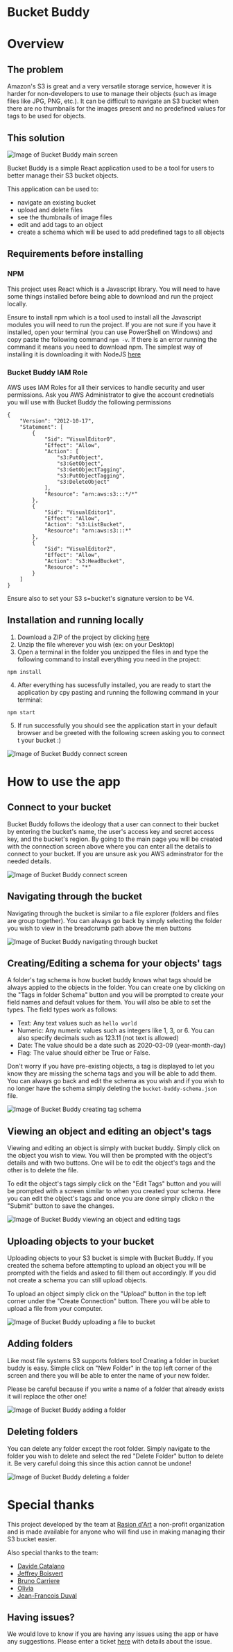 # Bucket Buddy

# Overview

## The problem

Amazon's S3 is great and a very versatile storage service, however it is harder for non-developers to use to manage their objects (such as image files like JPG, PNG, etc.). It can be difficult to navigate an S3 bucket when there are no thumbnails for the images present and no predefined values for tags to be used for objects.

## This solution

![Image of Bucket Buddy main screen](./public/bucket-buddy-main-screen.jpg)

Bucket Buddy is a simple React application used to be a tool for users to better manage their S3 bucket objects.

This application can be used to:

- navigate an existing bucket
- upload and delete files
- see the thumbnails of image files
- edit and add tags to an object
- create a schema which will be used to add predefined tags to all objects

## Requirements before installing

### NPM

This project uses React which is a Javascript library. You will need to have some things installed before being able to download and run the project locally.

Ensure to install npm which is a tool used to install all the Javascript modules you will need to run the project. If you are not sure if you have it installed, open your terminal (you can use PowerShell on Windows) and copy paste the following command `npm -v`. If there is an error running the command it means you need to download npm. The simplest way of installing it is downloading it with NodeJS [here](https://nodejs.org/en/)

### Bucket Buddy IAM Role

AWS uses IAM Roles for all their services to handle security and user permissions. Ask you AWS Administrator to give the account crednetials you will use with Bucket Buddy the following permissions

```
{
    "Version": "2012-10-17",
    "Statement": [
        {
            "Sid": "VisualEditor0",
            "Effect": "Allow",
            "Action": [
                "s3:PutObject",
                "s3:GetObject",
                "s3:GetObjectTagging",
                "s3:PutObjectTagging",
                "s3:DeleteObject"
            ],
            "Resource": "arn:aws:s3:::*/*"
        },
        {
            "Sid": "VisualEditor1",
            "Effect": "Allow",
            "Action": "s3:ListBucket",
            "Resource": "arn:aws:s3:::*"
        },
        {
            "Sid": "VisualEditor2",
            "Effect": "Allow",
            "Action": "s3:HeadBucket",
            "Resource": "*"
        }
    ]
}
```

Ensure also to set your S3 s=bucket's signature version to be V4.

## Installation and running locally

1. Download a ZIP of the project by clicking [here](https://github.com/js-montreal/bucketbuddy/archive/master.zip)
2. Unzip the file wherever you wish (ex: on your Desktop)
3. Open a terminal in the folder you unzipped the files in and type the following command to install everything you need in the project:

```
npm install
```

4. After everything has sucessfully installed, you are ready to start the application by cpy pasting and running the following command in your terminal:

```
npm start
```

5. If run successfully you should see the application start in your default browser and be greeted with the following screen asking you to connect t your bucket :)

![Image of Bucket Buddy connect screen](./public/connect-to-bucket-screen.jpg)

# How to use the app

## Connect to your bucket

Bucket Buddy follows the ideology that a user can connect to their bucket by entering the bucket's name, the user's access key and secret access key, and the bucket's region. By going to the main page you will be created with the connection screen above where you can enter all the details to connect to your bucket. If you are unsure ask you AWS adminstrator for the needed details.

![Image of Bucket Buddy connect screen](./public/connect-to-bucket.gif)

## Navigating through the bucket

Navigating through the bucket is similar to a file explorer (folders and files are group together). You can always go back by simply selecting the folder you wish to view in the breadcrumb path above the men buttons

![Image of Bucket Buddy navigating through bucket](./public/navigating-in-bucket.gif)

## Creating/Editing a schema for your objects' tags

A folder's tag schema is how bucket buddy knows what tags should be always appied to the objects in the folder. You can create one by clicking on the "Tags in folder Schema" button and you will be prompted to create your field names and default values for them. You will also be able to set the types. The field types work as follows:

- Text: Any text values such as `hello world`
- Numeric: Any numeric values such as integers like 1, 3, or 6. You can also specify decimals such as 123.11 (not text is allowed)
- Date: The value should be a date such as 2020-03-09 (year-month-day)
- Flag: The value should either be True or False.

Don't worry if you have pre-existing objects, a tag is displayed to let you know they are missing the schema tags and you will be able to add them. You can always go back and edit the schema as you wish and if you wish to no longer have the schema simply deleting the `bucket-buddy-schema.json` file.

![Image of Bucket Buddy creating tag schema](./public/create-schema.gif)

## Viewing an object and editing an object's tags

Viewing and editing an object is simply with bucket buddy. Simply click on the object you wish to view. You will then be prompted with the object's details and with two buttons. One will be to edit the object's tags and the other is to delete the file.

To edit the object's tags simply click on the "Edit Tags" button and you will be prompted with a screen similar to when you created your schema. Here you can edit the object's tags and once you are done simply clicko n the "Submit" button to save the changes.

![Image of Bucket Buddy viewing an object and editing tags](./public/view-and-edit-object.gif)

## Uploading objects to your bucket

Uploading objects to your S3 bucket is simple with Bucket Buddy. If you created the schema before attempting to upload an object you will be prompted with the fields and asked to fill them out accordingly. If you did not create a schema you can still upload objects.

To upload an object simply click on the "Upload" button in the top left corner under the "Create Connection" button. There you will be able to upload a file from your computer.

![Image of Bucket Buddy uploading a file to bucket](./public/upload-object.gif)

## Adding folders

Like most file systems S3 supports folders too! Creating a folder in bucket buddy is easy. Simple click on "New Folder" in the top left corner of the screen and there you will be able to enter the name of your new folder.

Please be careful because if you write a name of a folder that already exists it will replace the other one!

![Image of Bucket Buddy adding a folder](./public/add-folder.gif)

## Deleting folders

You can delete any folder except the root folder. Simply navigate to the folder you wish to delete and select the red "Delete Folder" button to delete it. Be very careful doing this since this action cannot be undone!

![Image of Bucket Buddy deleting a folder](./public/delete-folder.gif)

# Special thanks

This project developed by the team at [Rasion d'Art](https://www.raisondart.org/) a non-profit organization and is made available for anyone who will find use in making managing their S3 bucket easier.

Also special thanks to the team:

- [Davide Catalano](https://github.com/Davescat)
- [Jeffrey Boisvert](https://github.com/jdboisvert)
- [Bruno Carriere](https://github.com/bruno-c)
- [Olivia](https://github.com/olioli)
- [Jean-Francois Duval](https://github.com/gsquad-jfduval)

## Having issues?

We would love to know if you are having any issues using the app or have any suggestions. Please enter a ticket [here](https://github.com/js-montreal/bucketbuddy/issues) with details about the issue.
